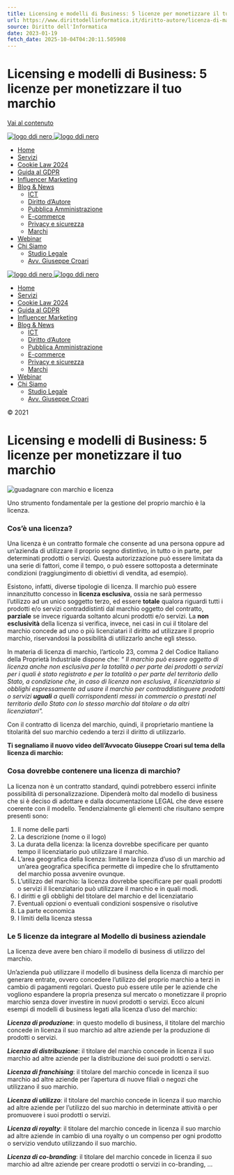 ```yaml
---
title: Licensing e modelli di Business: 5 licenze per monetizzare il tuo marchio
url: https://www.dirittodellinformatica.it/diritto-autore/licenza-di-marchio-monetizza-e-tutela-il-tuo-brand.html
source: Diritto dell'Informatica
date: 2023-01-19
fetch_date: 2025-10-04T04:20:11.505908
---
```


# Licensing e modelli di Business: 5 licenze per monetizzare il tuo marchio

[Vai al contenuto](#content)

[![logo ddi nero](https://www.dirittodellinformatica.it/wp-content/uploads/2013/06/cropped-DDI-3.png)
![logo ddi nero](https://www.dirittodellinformatica.it/wp-content/uploads/2013/06/cropped-cropped-DDI-3.png)](https://www.dirittodellinformatica.it/)

* [Home](/)
* [Servizi](https://www.dirittodellinformatica.it/servizi/)
* [Cookie Law 2024](https://www.dirittodellinformatica.it/cookie-2022-controllo-del-sito-messa-a-norma-e-prevenzione-multe/)
* [Guida al GDPR](https://www.dirittodellinformatica.it/guida-al-gdpr-regolamento-europeo-sulla-protezione-dei-dati/)
* [Influencer Marketing](https://www.dirittodellinformatica.it/category/influencer/)
* [Blog & News](https://www.dirittodellinformatica.it/blog/)
  + [ICT](https://www.dirittodellinformatica.it/category/ict/)
  + [Diritto d’Autore](https://www.dirittodellinformatica.it/category/diritto-autore/)
  + [Pubblica Amministrazione](https://www.dirittodellinformatica.it/category/ict/pubblica-amministrazione/)
  + [E-commerce](https://www.dirittodellinformatica.it/category/e-commerce/)
  + [Privacy e sicurezza](https://www.dirittodellinformatica.it/category/privacy-e-sicurezza/)
  + [Marchi](https://www.dirittodellinformatica.it/category/marchi/)
* [Webinar](https://www.dirittodellinformatica.it/webinar/)
* [Chi Siamo](https://www.dirittodellinformatica.it/chi-siamo/)
  + [Studio Legale](https://www.dirittodellinformatica.it/chi-siamo/studio-legale/)
  + [Avv. Giuseppe Croari](https://www.dirittodellinformatica.it/chi-siamo/giuseppe-croari/)

[![logo ddi nero](https://www.dirittodellinformatica.it/wp-content/uploads/2013/06/cropped-DDI-3.png)
![logo ddi nero](https://www.dirittodellinformatica.it/wp-content/uploads/2013/06/cropped-cropped-DDI-3.png)](https://www.dirittodellinformatica.it/)

* [Home](/)
* [Servizi](https://www.dirittodellinformatica.it/servizi/)
* [Cookie Law 2024](https://www.dirittodellinformatica.it/cookie-2022-controllo-del-sito-messa-a-norma-e-prevenzione-multe/)
* [Guida al GDPR](https://www.dirittodellinformatica.it/guida-al-gdpr-regolamento-europeo-sulla-protezione-dei-dati/)
* [Influencer Marketing](https://www.dirittodellinformatica.it/category/influencer/)
* [Blog & News](https://www.dirittodellinformatica.it/blog/)
  + [ICT](https://www.dirittodellinformatica.it/category/ict/)
  + [Diritto d’Autore](https://www.dirittodellinformatica.it/category/diritto-autore/)
  + [Pubblica Amministrazione](https://www.dirittodellinformatica.it/category/ict/pubblica-amministrazione/)
  + [E-commerce](https://www.dirittodellinformatica.it/category/e-commerce/)
  + [Privacy e sicurezza](https://www.dirittodellinformatica.it/category/privacy-e-sicurezza/)
  + [Marchi](https://www.dirittodellinformatica.it/category/marchi/)
* [Webinar](https://www.dirittodellinformatica.it/webinar/)
* [Chi Siamo](https://www.dirittodellinformatica.it/chi-siamo/)
  + [Studio Legale](https://www.dirittodellinformatica.it/chi-siamo/studio-legale/)
  + [Avv. Giuseppe Croari](https://www.dirittodellinformatica.it/chi-siamo/giuseppe-croari/)

© 2021

# Licensing e modelli di Business: 5 licenze per monetizzare il tuo marchio

![guadagnare con marchio e licenza](https://www.dirittodellinformatica.it/wp-content/uploads/2023/01/Copia-di-Progetto-senza-titolo.png)

Uno strumento fondamentale per la gestione del proprio marchio è la licenza.

### **Cos’è una licenza?**

Una licenza è un contratto formale che consente ad una persona oppure ad un’azienda di utilizzare il proprio segno distintivo, in tutto o in parte, per determinati prodotti o servizi.
Questa autorizzazione può essere limitata da una serie di fattori, come il tempo, o può essere sottoposta a determinate condizioni (raggiungimento di obiettivi di vendita, ad esempio).

Esistono, infatti, diverse tipologie di licenza. Il marchio può essere innanzitutto concesso in **licenza esclusiva**, ossia ne sarà permesso l’utilizzo ad un unico soggetto terzo, ed essere **totale** qualora riguardi tutti i prodotti e/o servizi contraddistinti dal marchio oggetto del contratto, **parziale** se invece riguarda soltanto alcuni prodotti e/o servizi. La **non esclusività** della licenza si verifica, invece, nei casi in cui il titolare del marchio concede ad uno o più licenziatari il diritto ad utilizzare il proprio marchio, riservandosi la possibilità di utilizzarlo anche egli stesso.

In materia di licenza di marchio, l’articolo 23, comma 2 del Codice Italiano della Proprietà Industriale dispone che: “ *Il marchio può essere oggetto di licenza anche non esclusiva per la totalità o per parte dei prodotti o servizi per i quali è stato registrato e per la totalità o per parte del territorio dello Stato, a condizione che, in caso di licenza non esclusiva, il licenziatario si obblighi espressamente ad usare il marchio per contraddistinguere prodotti o servizi **uguali** a quelli corrispondenti messi in commercio o prestati nel territorio dello Stato con lo stesso marchio dal titolare o da altri licenziatari”.*

Con il contratto di licenza del marchio, quindi, il proprietario mantiene la titolarità del suo marchio cedendo a terzi il diritto di utilizzarlo.

**Ti segnaliamo il nuovo video dell’Avvocato Giuseppe Croari sul tema della licenza di marchio:**
﻿﻿

### **Cosa dovrebbe contenere una licenza di marchio?**

La licenza non è un contratto standard, quindi potrebbero esserci infinite possibilità di personalizzazione.
Dipenderà molto dal modello di business che si è deciso di adottare e dalla documentazione LEGAL che deve essere coerente con il modello.
Tendenzialmente gli elementi che risultano sempre presenti sono:

1. Il nome delle parti
2. La descrizione (nome o il logo)
3. La durata della licenza: la licenza dovrebbe specificare per quanto tempo il licenziatario può utilizzare il marchio.
4. L’area geografica della licenza: limitare la licenza d’uso di un marchio ad un’area geografica specifica permette di impedire che lo sfruttamento del marchio possa avvenire ovunque.
5. L’utilizzo del marchio: la licenza dovrebbe specificare per quali prodotti o servizi il licenziatario può utilizzare il marchio e in quali modi.
6. I diritti e gli obblighi del titolare del marchio e del licenziatario
7. Eventuali opzioni o eventuali condizioni sospensive o risolutive
8. La parte economica
9. I limiti della licenza stessa

### **Le 5 licenze da integrare al Modello di business aziendale**

La licenza deve avere ben chiaro il modello di business di utilizzo del marchio.

Un’azienda può utilizzare il modello di business della licenza di marchio per generare entrate, ovvero concedere l’utilizzo del proprio marchio a terzi in cambio di pagamenti regolari. Questo può essere utile per le aziende che vogliono espandere la propria presenza sul mercato o monetizzare il proprio marchio senza dover investire in nuovi prodotti o servizi.
Ecco alcuni esempi di modelli di business legati alla licenza d’uso del marchio:

***Licenza di produzione***: in questo modello di business, il titolare del marchio concede in licenza il suo marchio ad altre aziende per la produzione di prodotti o servizi.

***Licenza di distribuzione***: il titolare del marchio concede in licenza il suo marchio ad altre aziende per la distribuzione dei suoi prodotti o servizi.

***Licenza di franchising***: il titolare del marchio concede in licenza il suo marchio ad altre aziende per l’apertura di nuove filiali o negozi che utilizzano il suo marchio.

***Licenza di utilizzo***: il titolare del marchio concede in licenza il suo marchio ad altre aziende per l’utilizzo del suo marchio in determinate attività o per promuovere i suoi prodotti o servizi.

***Licenza di royalty***: il titolare del marchio concede in licenza il suo marchio ad altre aziende in cambio di una royalty o un compenso per ogni prodotto o servizio venduto utilizzando il suo marchio.

***Licenza di co-branding***: il titolare del marchio concede in licenza il suo marchio ad altre aziende per creare prodotti o servizi in co-branding, ...